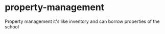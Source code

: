 # property-management
Property management it's like inventory and can borrow properties of the school
